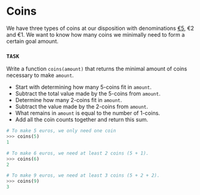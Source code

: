# Coins

We have three types of coins at our disposition with denominations [&euro;5](https://www.coin-database.com/series/germany-5-euro-coins.html), &euro;2 and &euro;1.
We want to know how many coins we minimally need to form a certain goal amount.

### `TASK`
Write a function `coins(amount)` that returns the minimal amount of coins necessary to make `amount`.



* Start with determining how many 5-coins fit in `amount`.
* Subtract the total value made by the 5-coins from `amount`.
* Determine how many 2-coins fit in `amount`.
* Subtract the value made by the 2-coins from `amount`.
* What remains in `amount` is equal to the number of 1-coins.
* Add all the coin counts together and return this sum.


```python
# To make 5 euros, we only need one coin
>>> coins(5)
1

# To make 6 euros, we need at least 2 coins (5 + 1).
>>> coins(6)
2

# To make 9 euros, we need at least 3 coins (5 + 2 + 2).
>>> coins(9)
3
```


